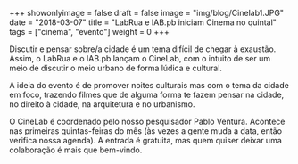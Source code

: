 +++
showonlyimage = false
draft = false
image = "img/blog/Cinelab1.JPG"
date = "2018-03-07"
title = "LabRua e IAB.pb iniciam Cinema no quintal"
tags = ["cinema", "evento"]
weight = 0
+++

Discutir e pensar sobre/a cidade é um tema difícil de chegar à exaustão. Assim, o LabRua e o IAB.pb lançam o CineLab, com o intuito de ser um meio de discutir o meio urbano de forma lúdica e cultural.
<!--more-->

A ideia do evento é de promover noites culturais mas com o tema da cidade em foco, trazendo filmes que de alguma forma te fazem pensar na cidade, no direito à cidade, na arquitetura e no urbanismo.

O CineLab é coordenado pelo nosso pesquisador Pablo Ventura. Acontece nas primeiras quintas-feiras do mês (às vezes a gente muda a data, então verifica nossa agenda). A entrada é gratuita, mas quem quiser deixar uma colaboração é mais que bem-vindo.
